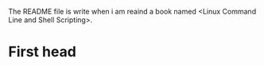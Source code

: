 The README file is write when i am reaind a book named \<Linux Command Line and Shell Scripting\>.

# First head

